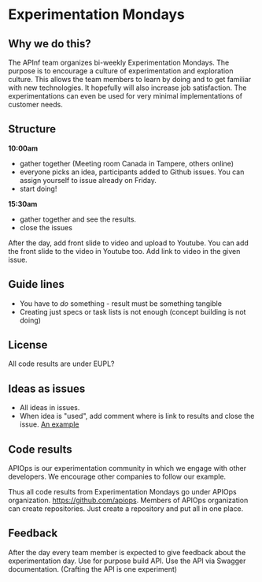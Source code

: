 # Experimentation Mondays

## Why we do this?

The APInf team organizes bi-weekly Experimentation Mondays. The purpose is to encourage a culture of experimentation and exploration culture. This allows the team members to learn by doing and to get familiar with new technologies. It hopefully will also increase job satisfaction. The experimentations can even be used for very minimal implementations of customer needs.

## Structure

**10:00am** 
* gather together (Meeting room Canada in Tampere, others online)
* everyone picks an idea, participants added to Github issues. You can assign yourself to issue already on Friday. 
* start doing!

**15:30am** 
* gather together and see the results. 
* close the issues

After the day, add front slide to video and upload to Youtube. You can add the front slide to the video in Youtube too. Add link to video in the given issue. 



## Guide lines

* You have to _do_ something - result must be something tangible
* Creating just specs or task lists is not enough (concept building is not doing)

## License

All code results are under EUPL? 

## Ideas as issues

* All ideas in issues. 
* When idea is "used", add comment where is link to results and close the issue. [An example](https://github.com/apinf/experimentation-mondays/issues/2)

## Code results

APIOps is our experimentation community in which we engage with other developers. We encourage other companies to follow our example. 

Thus all code results from Experimentation Mondays go under APIOps organization. https://github.com/apiops. Members of APIOps organization can create repositories. Just create a repository and put all in one place. 


## Feedback
After the day every team member is expected to give feedback about the experimentation day. Use for purpose build API. Use the API via Swagger documentation. (Crafting the API is one experiment)
